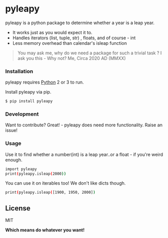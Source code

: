 # pyleapy
pyleapy is a python package to determine whether a year is a leap year.
  - It works just as you would expect it to. 
  - Handles iterators (list, tuple, str) , floats, and of course - int 
  - Less memory overhead than calendar's isleap function 

> You may ask me, why do we need a package 
> for such a trivial task ? 
> I ask you this - Why not? 
> Me, Circa 2020 AD (MMXX)

### Installation

pyleapy requires [Python](https://www.python.org/) 2 or 3 to run.

Install pyleapy via pip.

```sh
$ pip install pyleapy 
```


### Development

Want to contribute? Great! - pyleapy does need more functionality. 
Raise an issue!

### Usage
Use it to find whether a number(int) is a leap year..or a float - if you're weird enough.  
```sh
import pyleapy
print(pyleapy.isleap(2000))
```

You can use it on iterables too! We don't like dicts though. 

```sh
print(pyleapy.isleap([1900, 1950, 2000])
```

License
----
MIT

**Which means do whatever you want!**

